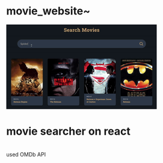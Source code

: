 # movie_website~
![Alt Text](pre.gif) <br>
<h1> movie searcher on react </h1> <br>
used OMDb API <br>

